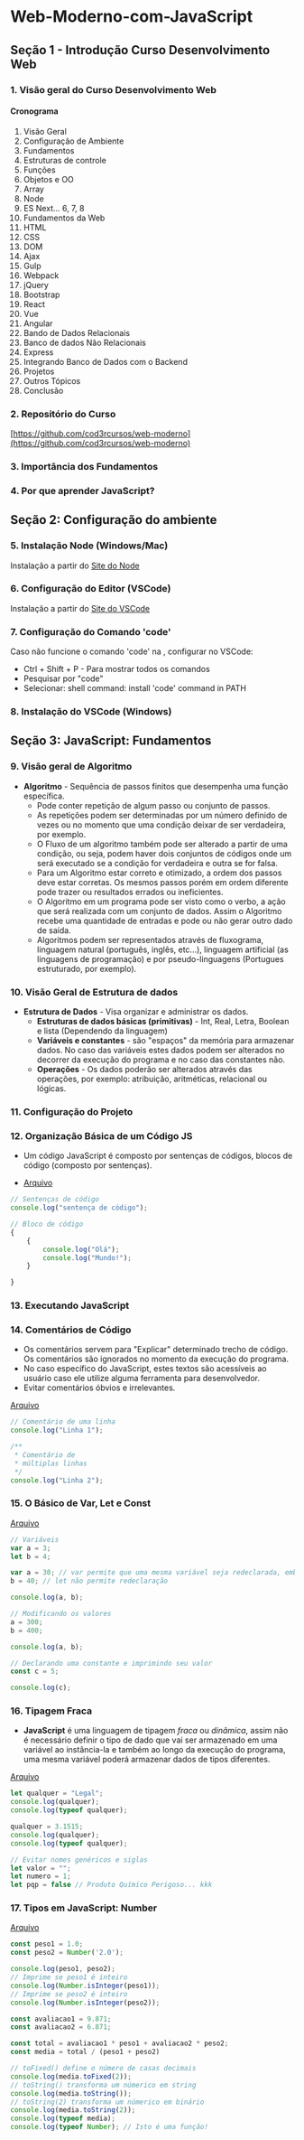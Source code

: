 # Web-Moderno-com-JavaScript

## Seção 1 - Introdução Curso Desenvolvimento Web

### 1. Visão geral do Curso Desenvolvimento Web

#### Cronograma

01. Visão Geral
02. Configuração de Ambiente
03. Fundamentos
04. Estruturas de controle
05. Funções
06. Objetos e OO
07. Array
08. Node
09. ES Next... 6, 7, 8
10. Fundamentos da Web
11. HTML
12. CSS
13. DOM
14. Ajax
15. Gulp
16. Webpack
17. jQuery
18. Bootstrap
19. React
20. Vue
21. Angular
22. Bando de Dados Relacionais
23. Banco de dados Não Relacionais
24. Express
25. Integrando Banco de Dados com o Backend
26. Projetos
27. Outros Tópicos
28. Conclusão

### 2. Repositório do Curso

[https://github.com/cod3rcursos/web-moderno](https://github.com/cod3rcursos/web-moderno)

### 3. Importância dos Fundamentos

### 4. Por que aprender JavaScript?

## Seção 2: Configuração do ambiente

### 5. Instalação Node (Windows/Mac)

Instalação a partir do [Site do Node](https://nodejs.org/en/)

### 6. Configuração do Editor (VSCode)

Instalação a partir do [Site do VSCode](https://code.visualstudio.com/)

### 7. Configuração do Comando 'code'

Caso não funcione o comando 'code' na , configurar no VSCode:

* Ctrl + Shift + P - Para mostrar todos os comandos
* Pesquisar por "code"
* Selecionar: shell command: install 'code' command in PATH

### 8. Instalação do VSCode (Windows)

## Seção 3: JavaScript: Fundamentos

### 9. Visão geral de Algoritmo

* **Algoritmo** - Sequência de passos finitos que desempenha uma função específica.
    * Pode conter repetição de algum passo ou conjunto de passos.
    * As repetições podem ser determinadas por um número definido de vezes ou no momento que uma condição deixar de ser verdadeira, por exemplo.
    * O Fluxo de um algoritmo também pode ser alterado a partir de uma condição, ou seja, podem haver dois conjuntos de códigos onde um será executado se a condição for verdadeira e outra se for falsa.
    * Para um Algoritmo estar correto e otimizado, a ordem dos passos deve estar corretas. Os mesmos passos porém em ordem diferente pode trazer ou resultados errados ou ineficientes.
    * O Algoritmo em um programa pode ser visto como o verbo, a ação que será realizada com um conjunto de dados. Assim o Algoritmo recebe uma quantidade de entradas e pode ou não gerar outro dado de saída.
    * Algoritmos podem ser representados através de fluxograma, linguagem natural (português, inglês, etc...), linguagem artificial (as linguagens de programação) e por pseudo-linguagens (Portugues estruturado, por exemplo).

### 10. Visão Geral de Estrutura de dados

* **Estrutura de Dados** - Visa organizar e administrar os dados.
    * **Estruturas de dados básicas (primitivas)** - Int, Real, Letra, Boolean e lista (Dependendo da linguagem)
    * **Variáveis e constantes** - são "espaços" da memória para armazenar dados. No caso das variáveis estes dados podem ser alterados no decorrer da execução do programa e no caso das constantes não.
    * **Operações** - Os dados poderão ser alterados através das operações, por exemplo: atribuição, aritméticas, relacional ou lógicas.

### 11. Configuração do Projeto

### 12. Organização Básica de um Código JS


* Um código JavaScript é composto por sentenças de códigos, blocos de código (composto por sentenças).

* [Arquivo](Fundamentos/organizacao.js)

```javascript
// Sentenças de código
console.log("sentença de código");

// Bloco de código
{
    {
        console.log("Olá");
        console.log("Mundo!");
    }

}
```

### 13. Executando JavaScript

### 14. Comentários de Código

* Os comentários servem para "Explicar" determinado trecho de código. Os comentários são ignorados no momento da execução do programa.
* No caso específico do JavaScript, estes textos são acessíveis ao usuário caso ele utilize alguma ferramenta para desenvolvedor.
* Evitar comentários óbvios e irrelevantes.

[Arquivo](Fundamentos/comentario.js)
```javascript
// Comentário de uma linha
console.log("Linha 1");

/**
 * Comentário de
 * múltiplas linhas
 */
console.log("Linha 2");
```

### 15. O Básico de Var, Let e Const

[Arquivo](Fundamentos/variaveisEConstantes.js)
```javascript
// Variáveis
var a = 3;
let b = 4;

var a = 30; // var permite que uma mesma variável seja redeclarada, embora não seja recomendado
b = 40; // let não permite redeclaração

console.log(a, b);

// Modificando os valores
a = 300;
b = 400;

console.log(a, b);

// Declarando uma constante e imprimindo seu valor
const c = 5;

console.log(c);
```

### 16. Tipagem Fraca

* **JavaScript** é uma linguagem de tipagem *fraca* ou *dinâmica*, assim não é necessário definir o tipo de dado que vai ser armazenado em uma variável ao instância-la e também ao longo da execução do programa, uma mesma variável poderá armazenar dados de tipos diferentes.

[Arquivo](Fundamentos/tipagemFraca.js)
```javascript
let qualquer = "Legal";
console.log(qualquer);
console.log(typeof qualquer);

qualquer = 3.1515;
console.log(qualquer);
console.log(typeof qualquer);

// Evitar nomes genéricos e siglas
let valor = "";
let numero = 1;
let pqp = false // Produto Químico Perigoso... kkk
```

### 17. Tipos em JavaScript: Number

[Arquivo](Fundamentos/numeros.js)
```javascript
const peso1 = 1.0;
const peso2 = Number('2.0');

console.log(peso1, peso2);
// Imprime se peso1 é inteiro
console.log(Number.isInteger(peso1));
// Imprime se peso2 é inteiro
console.log(Number.isInteger(peso2));

const avaliacao1 = 9.871;
const avaliacao2 = 6.871;

const total = avaliacao1 * peso1 + avaliacao2 * peso2;
const media = total / (peso1 + peso2)

// toFixed() define o número de casas decimais
console.log(media.toFixed(2));
// toString() transforma um númerico em string
console.log(media.toString());
// toString(2) transforma um númerico em binário
console.log(media.toString(2));
console.log(typeof media);
console.log(typeof Number); // Isto é uma função!
```